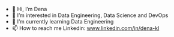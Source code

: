 - 👋 Hi, I’m Dena
- 👀 I’m interested in Data Engineering, Data Science and DevOps
- 🌱 I’m currently learning Data Engineering
- 📫 How to reach me Linkedin: www.linkedin.com/in/dena-kl

<!---
Denaa01/Denaa01 is a ✨ special ✨ repository because its `README.md` (this file) appears on your GitHub profile.
You can click the Preview link to take a look at your changes.
--->
